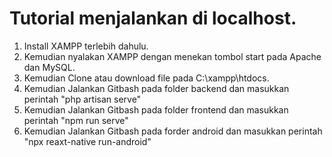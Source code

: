 # Tutorial menjalankan di localhost.
1. Install XAMPP terlebih dahulu.
2. Kemudian nyalakan XAMPP dengan menekan tombol start pada Apache dan MySQL.
3. Kemudian Clone atau download file pada C:\xampp\htdocs.
4. Kemudian Jalankan Gitbash pada folder backend dan masukkan perintah "php artisan serve"
5. Kemudian Jalankan Gitbash pada folder frontend dan masukkan perintah "npm run serve"
6. Kemudian Jalankan Gitbash pada forder android dan masukkan perintah "npx reaxt-native run-android"
